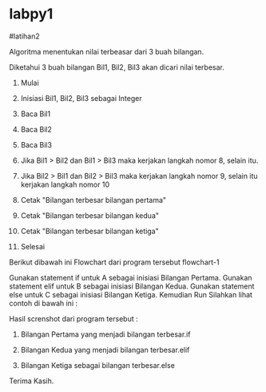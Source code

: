 # labpy1

#latihan2

Algoritma menentukan nilai terbeasar dari 3 buah bilangan.

Diketahui 3 buah bilangan Bil1, Bil2, Bil3 akan dicari nilai terbesar.

1. Mulai

2. Inisiasi Bil1, Bil2, Bil3 sebagai Integer

3. Baca Bil1

4. Baca Bil2

5. Baca Bil3

6. Jika Bil1 > Bil2 dan Bil1 > Bil3 maka kerjakan langkah nomor 8, selain itu.

7. Jika Bil2 > Bil1 dan Bil2 > Bil3 maka kerjakan langkah nomor 9, selain itu kerjakan langkah nomor 10

8. Cetak "Bilangan terbesar bilangan pertama"

9. Cetak "Bilangan terbesar bilangan kedua"

10. Cetak "Bilangan terbesar bilangan ketiga"

11. Selesai

Berikut dibawah ini Flowchart dari program tersebut
flowchart-1


Gunakan statement if untuk A sebagai inisiasi Bilangan Pertama.
Gunakan statement elif untuk B sebagai inisiasi Bilangan Kedua.
Gunakan statement else untuk C sebagai inisiasi Bilangan Ketiga.
Kemudian Run
Silahkan lihat contoh di bawah ini :


Hasil screnshot dari program tersebut :

1. Bilangan Pertama yang menjadi bilangan terbesar.if


2. Bilangan Kedua yang menjadi bilangan terbesar.elif


3. Bilangan Ketiga sebagai bilangan terbesar.else


Terima Kasih.
